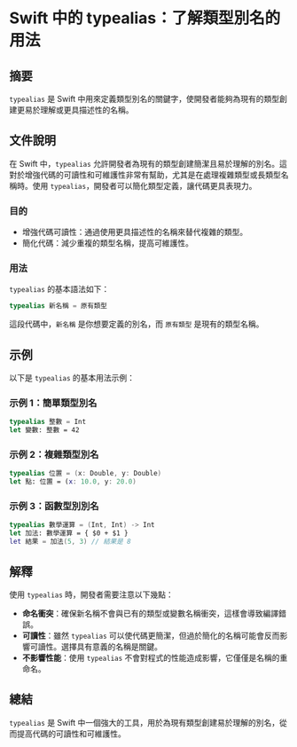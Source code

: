<!--
Meta Description: # Swift 中的 typealias：了解類型別名的用法 ## 摘要 `typealias` 是 Swift 中用來定義類型別名的關鍵字，使開發者能夠為現有的類型創建更易於理解或更具描述性的名稱。 ## 文件說明 在 Swift 中，`typealias` 允許開發者為現有的類型創建簡潔且易於理...
Meta Keywords: typealias, swift, int, let, 新名稱
-->

# Swift 中的 typealias：了解類型別名的用法

## 摘要
`typealias` 是 Swift 中用來定義類型別名的關鍵字，使開發者能夠為現有的類型創建更易於理解或更具描述性的名稱。

## 文件說明
在 Swift 中，`typealias` 允許開發者為現有的類型創建簡潔且易於理解的別名。這對於增強代碼的可讀性和可維護性非常有幫助，尤其是在處理複雜類型或長類型名稱時。使用 `typealias`，開發者可以簡化類型定義，讓代碼更具表現力。

### 目的
- 增強代碼可讀性：通過使用更具描述性的名稱來替代複雜的類型。
- 簡化代碼：減少重複的類型名稱，提高可維護性。

### 用法
`typealias` 的基本語法如下：

```swift
typealias 新名稱 = 原有類型
```

這段代碼中，`新名稱` 是你想要定義的別名，而 `原有類型` 是現有的類型名稱。

## 示例
以下是 `typealias` 的基本用法示例：

### 示例 1：簡單類型別名
```swift
typealias 整數 = Int
let 變數: 整數 = 42
```

### 示例 2：複雜類型別名
```swift
typealias 位置 = (x: Double, y: Double)
let 點: 位置 = (x: 10.0, y: 20.0)
```

### 示例 3：函數型別別名
```swift
typealias 數學運算 = (Int, Int) -> Int
let 加法: 數學運算 = { $0 + $1 }
let 結果 = 加法(5, 3) // 結果是 8
```

## 解釋
使用 `typealias` 時，開發者需要注意以下幾點：
- **命名衝突**：確保新名稱不會與已有的類型或變數名稱衝突，這樣會導致編譯錯誤。
- **可讀性**：雖然 `typealias` 可以使代碼更簡潔，但過於簡化的名稱可能會反而影響可讀性。選擇具有意義的名稱是關鍵。
- **不影響性能**：使用 `typealias` 不會對程式的性能造成影響，它僅僅是名稱的重命名。

## 總結
`typealias` 是 Swift 中一個強大的工具，用於為現有類型創建易於理解的別名，從而提高代碼的可讀性和可維護性。